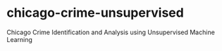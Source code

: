 # chicago-crime-unsupervised
Chicago Crime Identification and Analysis using Unsupervised Machine Learning
